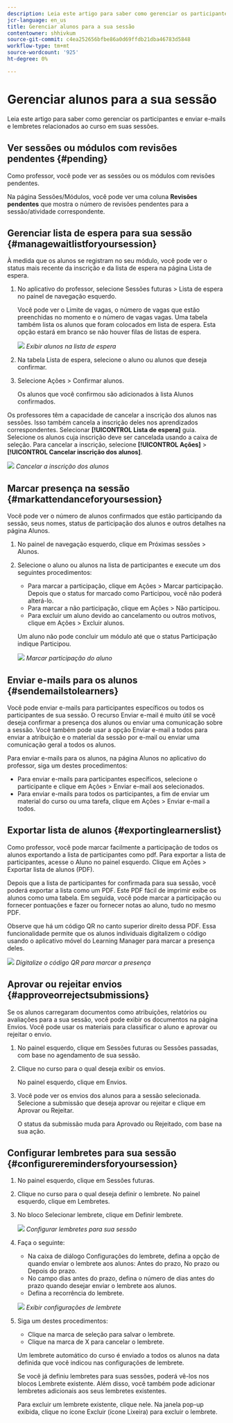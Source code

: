 ```yaml
---
description: Leia este artigo para saber como gerenciar os participantes e enviar e-mails e lembretes relacionados ao curso em suas sessões.
jcr-language: en_us
title: Gerenciar alunos para a sua sessão
contentowner: shhivkum
source-git-commit: c4ea252656bfbe86a0d69ffdb21dba46783d5848
workflow-type: tm+mt
source-wordcount: '925'
ht-degree: 0%

---
```




# Gerenciar alunos para a sua sessão

Leia este artigo para saber como gerenciar os participantes e enviar e-mails e lembretes relacionados ao curso em suas sessões.

## Ver sessões ou módulos com revisões pendentes {#pending}

Como professor, você pode ver as sessões ou os módulos com revisões pendentes.

Na página Sessões/Módulos, você pode ver uma coluna **Revisões pendentes** que mostra o número de revisões pendentes para a sessão/atividade correspondente.

## Gerenciar lista de espera para sua sessão {#managewaitlistforyoursession}

À medida que os alunos se registram no seu módulo, você pode ver o status mais recente da inscrição e da lista de espera na página Lista de espera.

1. No aplicativo do professor, selecione Sessões futuras > Lista de espera no painel de navegação esquerdo.

   Você pode ver o Limite de vagas, o número de vagas que estão preenchidas no momento e o número de vagas vagas. Uma tabela também lista os alunos que foram colocados em lista de espera. Esta opção estará em branco se não houver filas de listas de espera.

   ![](assets/waitlist.png)
   *Exibir alunos na lista de espera*

1. Na tabela Lista de espera, selecione o aluno ou alunos que deseja confirmar.
1. Selecione Ações > Confirmar alunos.

   Os alunos que você confirmou são adicionados à lista Alunos confirmados.

Os professores têm a capacidade de cancelar a inscrição dos alunos nas sessões. Isso também cancela a inscrição deles nos aprendizados correspondentes. Selecionar **[!UICONTROL Lista de espera]** guia. Selecione os alunos cuja inscrição deve ser cancelada usando a caixa de seleção. Para cancelar a inscrição, selecione **[!UICONTROL Ações]** > **[!UICONTROL Cancelar inscrição dos alunos]**.

![](assets/unenroll-learners.png)
*Cancelar a inscrição dos alunos*

## Marcar presença na sessão {#markattendanceforyoursession}

Você pode ver o número de alunos confirmados que estão participando da sessão, seus nomes, status de participação dos alunos e outros detalhes na página Alunos.

1. No painel de navegação esquerdo, clique em Próximas sessões > Alunos.
1. Selecione o aluno ou alunos na lista de participantes e execute um dos seguintes procedimentos:

   * Para marcar a participação, clique em Ações > Marcar participação. Depois que o status for marcado como Participou, você não poderá alterá-lo.
   * Para marcar a não participação, clique em Ações > Não participou.
   * Para excluir um aluno devido ao cancelamento ou outros motivos, clique em Ações > Excluir alunos.

   Um aluno não pode concluir um módulo até que o status Participação indique Participou.

   ![](assets/markattendance.png)
   *Marcar participação do aluno*

## Enviar e-mails para os alunos {#sendemailstolearners}

Você pode enviar e-mails para participantes específicos ou todos os participantes de sua sessão. O recurso Enviar e-mail é muito útil se você deseja confirmar a presença dos alunos ou enviar uma comunicação sobre a sessão. Você também pode usar a opção Enviar e-mail a todos para enviar a atribuição e o material da sessão por e-mail ou enviar uma comunicação geral a todos os alunos.

Para enviar e-mails para os alunos, na página Alunos no aplicativo do professor, siga um destes procedimentos:

* Para enviar e-mails para participantes específicos, selecione o participante e clique em Ações > Enviar e-mail aos selecionados.
* Para enviar e-mails para todos os participantes, a fim de enviar um material do curso ou uma tarefa, clique em Ações > Enviar e-mail a todos.

## Exportar lista de alunos {#exportinglearnerslist}

Como professor, você pode marcar facilmente a participação de todos os alunos exportando a lista de participantes como pdf. Para exportar a lista de participantes, acesse o Aluno no painel esquerdo. Clique em Ações > Exportar lista de alunos (PDF).

Depois que a lista de participantes for confirmada para sua sessão, você poderá exportar a lista como um PDF. Este PDF fácil de imprimir exibe os alunos como uma tabela. Em seguida, você pode marcar a participação ou fornecer pontuações e fazer ou fornecer notas ao aluno, tudo no mesmo PDF.

Observe que há um código QR no canto superior direito dessa PDF. Essa funcionalidade permite que os alunos individuais digitalizem o código usando o aplicativo móvel do Learning Manager para marcar a presença deles.

![](assets/exportpdf.png)
*Digitalize o código QR para marcar a presença*

## Aprovar ou rejeitar envios {#approveorrejectsubmissions}

Se os alunos carregaram documentos como atribuições, relatórios ou avaliações para a sua sessão, você pode exibir os documentos na página Envios. Você pode usar os materiais para classificar o aluno e aprovar ou rejeitar o envio.

1. No painel esquerdo, clique em Sessões futuras ou Sessões passadas, com base no agendamento de sua sessão.
1. Clique no curso para o qual deseja exibir os envios.

   No painel esquerdo, clique em Envios.

1. Você pode ver os envios dos alunos para a sessão selecionada. Selecione a submissão que deseja aprovar ou rejeitar e clique em Aprovar ou Rejeitar.

   O status da submissão muda para Aprovado ou Rejeitado, com base na sua ação.

## Configurar lembretes para sua sessão {#configureremindersforyoursession}

1. No painel esquerdo, clique em Sessões futuras.
1. Clique no curso para o qual deseja definir o lembrete. No painel esquerdo, clique em Lembretes.
1. No bloco Selecionar lembrete, clique em Definir lembrete.

   ![](assets/setreminder.png)
   *Configurar lembretes para sua sessão*

1. Faça o seguinte:

   * Na caixa de diálogo Configurações do lembrete, defina a opção de quando enviar o lembrete aos alunos: Antes do prazo, No prazo ou Depois do prazo.
   * No campo dias antes do prazo, defina o número de dias antes do prazo quando desejar enviar o lembrete aos alunos.
   * Defina a recorrência do lembrete.

   ![](assets/remindersettings.png)
   *Exibir configurações de lembrete*

1. Siga um destes procedimentos:

   * Clique na marca de seleção para salvar o lembrete.
   * Clique na marca de X para cancelar o lembrete.

   Um lembrete automático do curso é enviado a todos os alunos na data definida que você indicou nas configurações de lembrete.

   Se você já definiu lembretes para suas sessões, poderá vê-los nos blocos Lembrete existente. Além disso, você também pode adicionar lembretes adicionais aos seus lembretes existentes.

   Para excluir um lembrete existente, clique nele. Na janela pop-up exibida, clique no ícone Excluir (ícone Lixeira) para excluir o lembrete.
